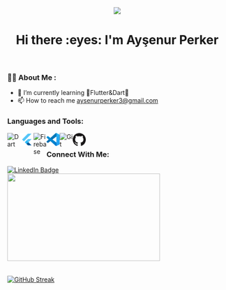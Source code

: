 <div id="header" align="center">
  <img src="https://media.giphy.com/media/jz7nZTW5oEBZAAZ4ge/giphy.gif" width="110"/>
</div>
<h1 align = "center">
  Hi there :eyes: I'm Ayşenur Perker  
</h1>

<br/>

###   :woman_technologist: About Me :
- 🌱 I’m currently learning 💙Flutter&Dart💙 
- 📫 How to reach me aysenurperker3@gmail.com

### Languages and Tools:

<img align="left" alt="Dart" width="30px" src="https://upload.wikimedia.org/wikipedia/commons/7/7e/Dart-logo.png" />

<img align="left" alt="Flutter" width="30px" src="https://raw.githubusercontent.com/github/explore/cebd63002168a05a6a642f309227eefeccd92950/topics/flutter/flutter.png" />
<img align="left" alt="Firebase" width="30px" src="https://camo.githubusercontent.com/dd4b2422ed3bfc9da88c43d18550375c66f9584327dff7ecc19315ce50b96f07/68747470733a2f2f7777772e766563746f726c6f676f2e7a6f6e652f6c6f676f732f66697265626173652f66697265626173652d69636f6e2e737667" />
<img align="left" alt="Visual Studio Code" width="30px" src="https://raw.githubusercontent.com/github/explore/80688e429a7d4ef2fca1e82350fe8e3517d3494d/topics/visual-studio-code/visual-studio-code.png" />
<img align="left" alt="Git" width="30px" src="https://camo.githubusercontent.com/fbfcb9e3dc648adc93bef37c718db16c52f617ad055a26de6dc3c21865c3321d/68747470733a2f2f7777772e766563746f726c6f676f2e7a6f6e652f6c6f676f732f6769742d73636d2f6769742d73636d2d69636f6e2e737667" />
<img align="left" alt="Github" width="30px" src="https://raw.githubusercontent.com/github/explore/78df643247d429f6cc873026c0622819ad797942/topics/github/github.png" />
<br/>

### Connect With Me:
 <a href="https://www.linkedin.com/in/aysenurperker/">
    <img src="https://img.shields.io/badge/LinkedIn-blue?style=for-the-badge&logo=linkedin&logoColor=white" alt="LinkedIn Badge"/>
  </a>
  <br/>
<div id="header" align="left">
 <img src="https://media.giphy.com/media/l0Iy88cWKqBeBN92o/giphy.gif" width="350" height="200"/>
</div>
</br>

[![GitHub Streak](http://github-readme-streak-stats.herokuapp.com?user=aysenurperker1)](https://git.io/streak-stats)

 
  
<!---
aysenurperker1/aysenurperker1 is a ✨ special ✨ repository because its `README.md` (this file) appears on your GitHub profile.
You can click the Preview link to take a look at your changes.
--->
